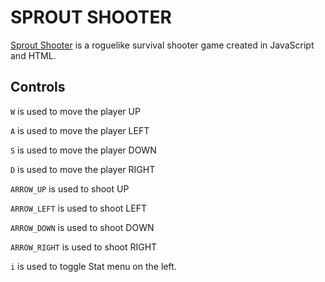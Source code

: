 # SPROUT SHOOTER
<a href="https://sproutshooter.com" target="_blank">Sprout Shooter</a> is a roguelike survival shooter game created in JavaScript and HTML.

## Controls

`W` is used to move the player UP

`A` is used to move the player LEFT

`S` is used to move the player DOWN

`D` is used to move the player RIGHT

`ARROW_UP` is used to shoot UP

`ARROW_LEFT` is used to shoot LEFT

`ARROW_DOWN` is used to shoot DOWN

`ARROW_RIGHT` is used to shoot RIGHT


`i` is used to toggle Stat menu on the left.
